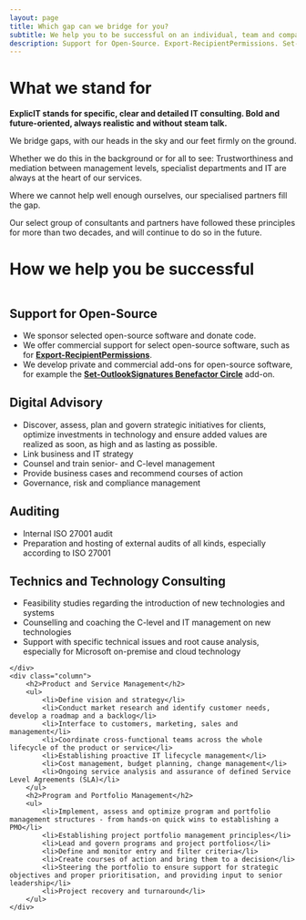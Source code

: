 ```yaml
---
layout: page
title: Which gap can we bridge for you?
subtitle: We help you to be successful on an individual, team and company level
description: Support for Open-Source. Export-RecipientPermissions. Set-OutlookSignatures Benefactor Circle. Product and Service Management. Digital Advisory. Program and Portfolio Management. Auditing. Technics and Technology Consulting.
---
```

# What we stand for
**ExplicIT stands for specific, clear and detailed IT consulting. Bold and future-oriented, always realistic and without steam talk.**

We bridge gaps, with our heads in the sky and our feet firmly on the ground.

Whether we do this in the background or for all to see: Trustworthiness and mediation between management levels, specialist departments and IT are always at the heart of our services.

Where we cannot help well enough ourselves, our specialised partners fill the gap.

Our select group of consultants and partners have followed these principles for more than two decades, and will continue to do so in the future.  

# How we help you be successful
<div class="columns">
    <div class="column">
        <h2>Support for Open-Source</h2>
        <ul>
            <li>We sponsor selected open-source software and donate code.</li>
            <li>We offer commercial support for select open-source software, such as for <strong><a href="/open-source/Export-RecipientPermissions">Export-RecipientPermissions</a></strong>.</li>
            <li>We develop private and commercial add-ons for open-source software, for example the <strong><a href="/open-source/Set-OutlookSignatures">Set-OutlookSignatures Benefactor Circle</a></strong> add-on. </li>
        </ul>
        <h2>Digital Advisory</h2>
        <ul>
            <li>Discover, assess, plan and govern strategic initiatives for clients, optimize investments in technology and ensure added values are realized as soon, as high and as lasting as possible.</li>
            <li>Link business and IT strategy</li>
            <li>Counsel and train senior- and C-level management</li>
            <li>Provide business cases and recommend courses of action</li>
            <li>Governance, risk and compliance management</li>
        </ul>
        <h2>Auditing</h2>
        <ul>
            <li>Internal ISO 27001 audit</li>
            <li>Preparation and hosting of external audits of all kinds, especially according to ISO 27001</li>
        </ul>
        <h2>Technics and Technology Consulting</h2>
        <ul>
            <li>Feasibility studies regarding the introduction of new technologies and systems</li>
            <li>Counselling and coaching the C-level and IT management on new technologies</li>
            <li>Support with specific technical issues and root cause analysis, especially for Microsoft on-premise and cloud technology</li>
        </ul>

    </div>
    <div class="column">
        <h2>Product and Service Management</h2>
        <ul>
            <li>Define vision and strategy</li>
            <li>Conduct market research and identify customer needs, develop a roadmap and a backlog</li>
            <li>Interface to customers, marketing, sales and management</li>
            <li>Coordinate cross-functional teams across the whole lifecycle of the product or service</li>
            <li>Establishing proactive IT lifecycle management</li>
            <li>Cost management, budget planning, change management</li>
            <li>Ongoing service analysis and assurance of defined Service Level Agreements (SLA)</li>
        </ul>
        <h2>Program and Portfolio Management</h2>
        <ul>
            <li>Implement, assess and optimize program and portfolio management structures - from hands-on quick wins to establishing a PMO</li>
            <li>Establishing project portfolio management principles</li>
            <li>Lead and govern programs and project portfolios</li>
            <li>Define and monitor entry and filter criteria</li>
            <li>Create courses of action and bring them to a decision</li>
            <li>Steering the portfolio to ensure support for strategic objectives and proper prioritisation, and providing input to senior leadership</li>
            <li>Project recovery and turnaround</li>
        </ul>
    </div>
</div>
